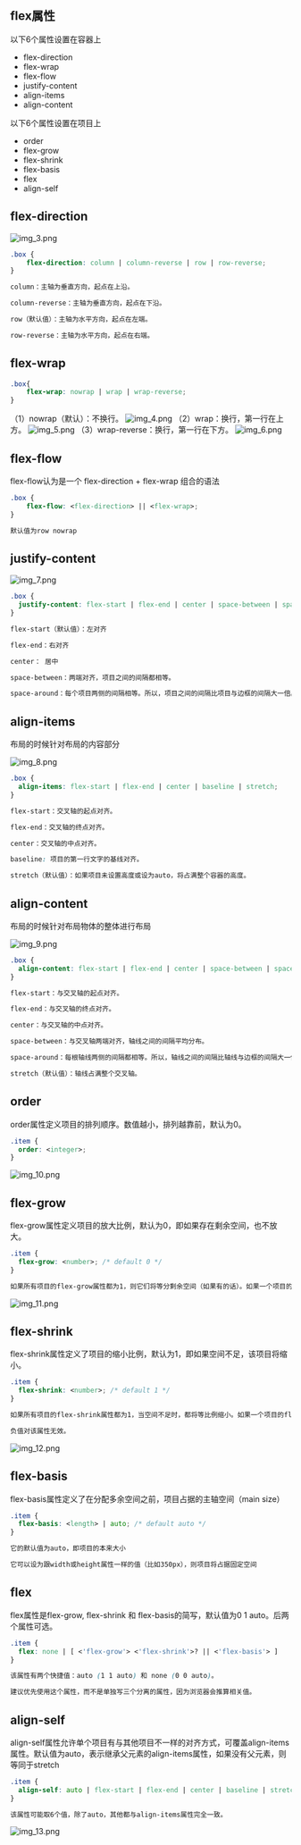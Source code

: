 ## flex属性

以下6个属性设置在容器上
- flex-direction
- flex-wrap
- flex-flow
- justify-content
- align-items
- align-content

以下6个属性设置在项目上
- order
- flex-grow
- flex-shrink
- flex-basis
- flex
- align-self

## flex-direction

![img_3.png](img_3.png)

```css
.box {
    flex-direction: column | column-reverse | row | row-reverse;
}

column：主轴为垂直方向，起点在上沿。

column-reverse：主轴为垂直方向，起点在下沿。

row（默认值）：主轴为水平方向，起点在左端。

row-reverse：主轴为水平方向，起点在右端。
```

## flex-wrap

```css
.box{
    flex-wrap: nowrap | wrap | wrap-reverse;
}
```
（1）nowrap（默认）：不换行。
![img_4.png](img_4.png)
（2）wrap：换行，第一行在上方。
![img_5.png](img_5.png)
（3）wrap-reverse：换行，第一行在下方。
![img_6.png](img_6.png)

## flex-flow

flex-flow认为是一个 flex-direction + flex-wrap 组合的语法

```css
.box {
    flex-flow: <flex-direction> || <flex-wrap>;
}

默认值为row nowrap
```

## justify-content

![img_7.png](img_7.png)

```css
.box {
  justify-content: flex-start | flex-end | center | space-between | space-around;
}

flex-start（默认值）：左对齐

flex-end：右对齐

center： 居中

space-between：两端对齐，项目之间的间隔都相等。

space-around：每个项目两侧的间隔相等。所以，项目之间的间隔比项目与边框的间隔大一倍。
```

## align-items

布局的时候针对布局的内容部分

![img_8.png](img_8.png)

```css
.box {
  align-items: flex-start | flex-end | center | baseline | stretch;
}

flex-start：交叉轴的起点对齐。

flex-end：交叉轴的终点对齐。

center：交叉轴的中点对齐。

baseline: 项目的第一行文字的基线对齐。

stretch（默认值）：如果项目未设置高度或设为auto，将占满整个容器的高度。
```

## align-content

布局的时候针对布局物体的整体进行布局

![img_9.png](img_9.png)

```css
.box {
  align-content: flex-start | flex-end | center | space-between | space-around | stretch;
}

flex-start：与交叉轴的起点对齐。

flex-end：与交叉轴的终点对齐。

center：与交叉轴的中点对齐。

space-between：与交叉轴两端对齐，轴线之间的间隔平均分布。

space-around：每根轴线两侧的间隔都相等。所以，轴线之间的间隔比轴线与边框的间隔大一倍。

stretch（默认值）：轴线占满整个交叉轴。
```

## order

order属性定义项目的排列顺序。数值越小，排列越靠前，默认为0。

```css
.item {
  order: <integer>;
}
```

![img_10.png](img_10.png)

## flex-grow

flex-grow属性定义项目的放大比例，默认为0，即如果存在剩余空间，也不放大。

```css
.item {
  flex-grow: <number>; /* default 0 */
}

如果所有项目的flex-grow属性都为1，则它们将等分剩余空间（如果有的话）。如果一个项目的flex-grow属性为2，其他项目都为1，则前者占据的剩余空间将比其他项多一倍。
```

![img_11.png](img_11.png)

## flex-shrink

flex-shrink属性定义了项目的缩小比例，默认为1，即如果空间不足，该项目将缩小。

```css
.item {
  flex-shrink: <number>; /* default 1 */
}

如果所有项目的flex-shrink属性都为1，当空间不足时，都将等比例缩小。如果一个项目的flex-shrink属性为0，其他项目都为1，则空间不足时，前者不缩小。

负值对该属性无效。
```

![img_12.png](img_12.png)

## flex-basis

flex-basis属性定义了在分配多余空间之前，项目占据的主轴空间（main size）

```css
.item {
  flex-basis: <length> | auto; /* default auto */
}

它的默认值为auto，即项目的本来大小

它可以设为跟width或height属性一样的值（比如350px），则项目将占据固定空间
```

## flex

flex属性是flex-grow, flex-shrink 和 flex-basis的简写，默认值为0 1 auto。后两个属性可选。

```css
.item {
  flex: none | [ <'flex-grow'> <'flex-shrink'>? || <'flex-basis'> ]
}

该属性有两个快捷值：auto (1 1 auto) 和 none (0 0 auto)。

建议优先使用这个属性，而不是单独写三个分离的属性，因为浏览器会推算相关值。
```

## align-self

align-self属性允许单个项目有与其他项目不一样的对齐方式，可覆盖align-items属性。默认值为auto，表示继承父元素的align-items属性，如果没有父元素，则等同于stretch

```css
.item {
  align-self: auto | flex-start | flex-end | center | baseline | stretch;
}

该属性可能取6个值，除了auto，其他都与align-items属性完全一致。
```

![img_13.png](img_13.png)

